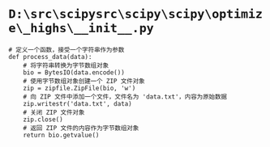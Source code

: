 # `D:\src\scipysrc\scipy\scipy\optimize\_highs\__init__.py`

```
# 定义一个函数，接受一个字符串作为参数
def process_data(data):
    # 将字符串转换为字节数组对象
    bio = BytesIO(data.encode())
    # 使用字节数组对象创建一个 ZIP 文件对象
    zip = zipfile.ZipFile(bio, 'w')
    # 向 ZIP 文件中添加一个文件，文件名为 'data.txt'，内容为原始数据
    zip.writestr('data.txt', data)
    # 关闭 ZIP 文件对象
    zip.close()
    # 返回 ZIP 文件的内容作为字节数组对象
    return bio.getvalue()
```
